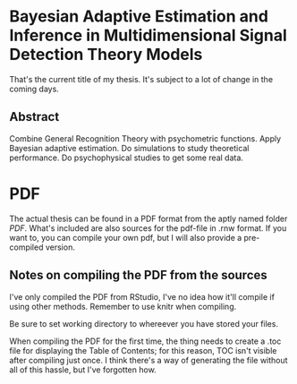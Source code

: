# Bayesian Adaptive Estimation and Inference in Multidimensional Signal Detection Theory Models

That's the current title of my thesis. It's subject to a lot of change in the coming days. 

## Abstract

Combine General Recognition Theory with psychometric functions.
Apply Bayesian adaptive estimation. 
Do simulations to study theoretical performance.
Do psychophysical studies to get some real data. 

# PDF

The actual thesis can be found in a PDF format from the aptly named folder *PDF*. What's included are also sources for the pdf-file in .rnw format. If you want to, you can compile your own pdf, but I will also provide a pre-compiled version.

## Notes on compiling the PDF from the sources

I've only compiled the PDF from RStudio, I've no idea how it'll compile if using other methods. Remember to use knitr when compiling. 

Be sure to set working directory to whereever you have stored your files. 

When compiling the PDF for the first time, the thing needs to create a .toc file for displaying the Table of Contents; for this reason, TOC isn't visible after compiling just once. I think there's a way of generating the file without all of this hassle, but I've forgotten how.

